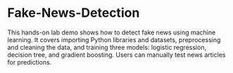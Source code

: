 # Fake-News-Detection
This hands-on lab demo shows how to detect fake news using machine learning. It covers importing Python libraries and datasets, preprocessing and cleaning the data, and training three models: logistic regression, decision tree, and gradient boosting. Users can manually test news articles for predictions. 

